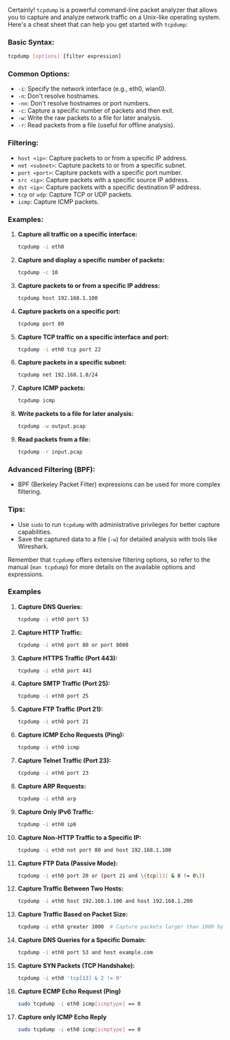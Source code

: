 Certainly! `tcpdump` is a powerful command-line packet analyzer that allows you to capture and analyze network traffic on a Unix-like operating system. Here's a cheat sheet that can help you get started with `tcpdump`:

### Basic Syntax:
```bash
tcpdump [options] [filter expression]
```

### Common Options:
- `-i`: Specify the network interface (e.g., eth0, wlan0).
- `-n`: Don't resolve hostnames.
- `-nn`: Don't resolve hostnames or port numbers.
- `-c`: Capture a specific number of packets and then exit.
- `-w`: Write the raw packets to a file for later analysis.
- `-r`: Read packets from a file (useful for offline analysis).

### Filtering:
- `host <ip>`: Capture packets to or from a specific IP address.
- `net <subnet>`: Capture packets to or from a specific subnet.
- `port <port>`: Capture packets with a specific port number.
- `src <ip>`: Capture packets with a specific source IP address.
- `dst <ip>`: Capture packets with a specific destination IP address.
- `tcp` or `udp`: Capture TCP or UDP packets.
- `icmp`: Capture ICMP packets.

### Examples:
1. **Capture all traffic on a specific interface:**
    ```bash
    tcpdump -i eth0
    ```

2. **Capture and display a specific number of packets:**
    ```bash
    tcpdump -c 10
    ```

3. **Capture packets to or from a specific IP address:**
    ```bash
    tcpdump host 192.168.1.100
    ```

4. **Capture packets on a specific port:**
    ```bash
    tcpdump port 80
    ```

5. **Capture TCP traffic on a specific interface and port:**
    ```bash
    tcpdump -i eth0 tcp port 22
    ```

6. **Capture packets in a specific subnet:**
    ```bash
    tcpdump net 192.168.1.0/24
    ```

7. **Capture ICMP packets:**
    ```bash
    tcpdump icmp
    ```

8. **Write packets to a file for later analysis:**
    ```bash
    tcpdump -w output.pcap
    ```

9. **Read packets from a file:**
    ```bash
    tcpdump -r input.pcap
    ```

### Advanced Filtering (BPF):
- BPF (Berkeley Packet Filter) expressions can be used for more complex filtering.

### Tips:
- Use `sudo` to run `tcpdump` with administrative privileges for better capture capabilities.
- Save the captured data to a file (`-w`) for detailed analysis with tools like Wireshark.

Remember that `tcpdump` offers extensive filtering options, so refer to the manual (`man tcpdump`) for more details on the available options and expressions.

### Examples

1. **Capture DNS Queries:**
    ```bash
    tcpdump -i eth0 port 53
    ```

2. **Capture HTTP Traffic:**
    ```bash
    tcpdump -i eth0 port 80 or port 8080
    ```

3. **Capture HTTPS Traffic (Port 443):**
    ```bash
    tcpdump -i eth0 port 443
    ```

4. **Capture SMTP Traffic (Port 25):**
    ```bash
    tcpdump -i eth0 port 25
    ```

5. **Capture FTP Traffic (Port 21):**
    ```bash
    tcpdump -i eth0 port 21
    ```

6. **Capture ICMP Echo Requests (Ping):**
    ```bash
    tcpdump -i eth0 icmp
    ```

7. **Capture Telnet Traffic (Port 23):**
    ```bash
    tcpdump -i eth0 port 23
    ```

8. **Capture ARP Requests:**
    ```bash
    tcpdump -i eth0 arp
    ```

9. **Capture Only IPv6 Traffic:**
    ```bash
    tcpdump -i eth0 ip6
    ```

10. **Capture Non-HTTP Traffic to a Specific IP:**
    ```bash
    tcpdump -i eth0 not port 80 and host 192.168.1.100
    ```

11. **Capture FTP Data (Passive Mode):**
    ```bash
    tcpdump -i eth0 port 20 or (port 21 and \(tcp[13] & 8 != 0\))
    ```

12. **Capture Traffic Between Two Hosts:**
    ```bash
    tcpdump -i eth0 host 192.168.1.100 and host 192.168.1.200
    ```

13. **Capture Traffic Based on Packet Size:**
    ```bash
    tcpdump -i eth0 greater 1000  # Capture packets larger than 1000 bytes
    ```

14. **Capture DNS Queries for a Specific Domain:**
    ```bash
    tcpdump -i eth0 port 53 and host example.com
    ```

15. **Capture SYN Packets (TCP Handshake):**
    ```bash
    tcpdump -i eth0 'tcp[13] & 2 != 0'
    ```

16. **Capture ECMP Echo Request (Ping)**

    ```bash
    sudo tcpdump -i eth0 icmp[icmptype] == 8
    ```

17. **Capture only ICMP Echo Reply**

    ```bash
    sudo tcpdump -i eth0 icmp[icmptype] == 0
    ```
